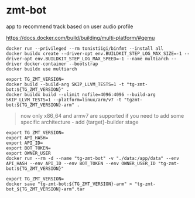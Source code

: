 # zmt-bot

app to recommend track based on user audio profile

https://docs.docker.com/build/building/multi-platform/#qemu
```shell
docker run --privileged --rm tonistiigi/binfmt --install all
docker buildx create --driver-opt env.BUILDKIT_STEP_LOG_MAX_SIZE=-1 --driver-opt env.BUILDKIT_STEP_LOG_MAX_SPEED=-1 --name multiarch --driver docker-container --bootstrap
docker buildx use multiarch
```

```shell
export TG_ZMT_VERSION=
docker build --build-arg SKIP_LLVM_TESTS=1 -t "tg-zmt-bot:${TG_ZMT_VERSION}" .
docker buildx build --ulimit nofile=4096:4096 --build-arg SKIP_LLVM_TESTS=1 --platform=linux/arm/v7 -t "tgzmt-bot:${TG_ZMT_VERSION}-arm" .
```
> now only x86_64 and armv7 are supported
> if you need to add some specific architecture - add {target}-builder stage

```shell
export TG_ZMT_VERSION=
export API_HASH=
export API_ID=
export BOT_TOKEN=
export OWNER_USER
docker run --rm -d --name "tg-zmt-bot" -v "./data:/app/data" --env API_HASH --env API_ID --env BOT_TOKEN --env OWNER_USER_ID "tg-zmt-bot:${TG_ZMT_VERSION}"
```
```shell
export TG_ZMT_VERSION=
docker save "tg-zmt-bot:${TG_ZMT_VERSION}-arm" > "tg-zmt-bot_${TG_ZMT_VERSION}-arm".tar
```
